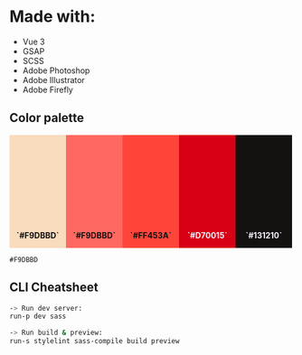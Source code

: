 # Made with:
- Vue 3
- GSAP
- SCSS
- Adobe Photoshop
- Adobe Illustrator
- Adobe Firefly

## Color palette
<div style="display: flex">
    <div style="background-color: #F9DBBD; width: 100px; height: 200px; display: flex; justify-content: center">
        <p style="align-self: flex-end; color: #131210; font-weight: bold">`#F9DBBD`</p>
    </div>
    <div style="background-color: #FF6961; width: 100px; height: 200px; display: flex; justify-content: center">
        <p style="align-self: flex-end; color: #131210; font-weight: bold">`#F9DBBD`</p>
    </div>
    <div style="background-color: #FF453A; width: 100px; height: 200px; display: flex; justify-content: center">
        <p style="align-self: flex-end; color: #131210; font-weight: bold">`#FF453A`</p>
    </div>
    <div style="background-color: #D70015; width: 100px; height: 200px; display: flex; justify-content: center">
        <p style="align-self: flex-end; color: #f5f3ff; font-weight: bold">`#D70015`</p>
    </div>
    <div style="background-color: #131210; width: 100px; height: 200px; display: flex; justify-content: center">
        <p style="align-self: flex-end; color: #f5f3ff; font-weight: bold">`#131210`</p>
    </div>
</div>

`#F9DBBD`

## CLI Cheatsheet

```bash
-> Run dev server:
run-p dev sass 

-> Run build & preview:
run-s stylelint sass-compile build preview
```